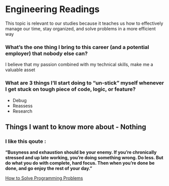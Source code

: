 #  Engineering Readings

This topic is relevant to our studies because it teaches us how to effectively manage our time, stay organized, and solve problems in a more efficient way

### What’s the one thing I bring to this career (and a potential employer) that nobody else can?

 I believe that my passion  combined with my technical skills, make me a valuable asset 

### What are 3 things I’ll start doing to “un-stick” myself whenever I get stuck on tough piece of code, logic, or feature?
* Debug
* Reassess
* Research
## Things I want to know more about - Nothing 

### I like this qoute :
 __“Busyness and exhaustion should be your enemy. If you’re chronically stressed and up late working, you’re doing something wrong. Do less. But do what you do with complete, hard focus. Then when you’re done be done, and go enjoy the rest of your day.”__

[How to Solve Programming Problems](https://simpleprogrammer.com/solving-problems-breaking-it-down/)
